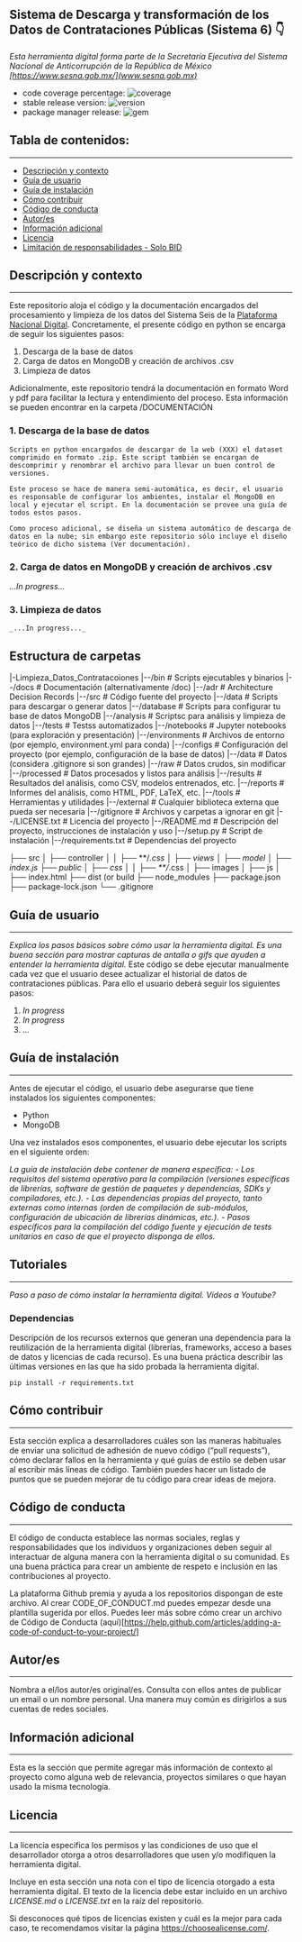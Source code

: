 ## Sistema de Descarga y transformación de los Datos de Contrataciones Públicas (Sistema 6) 👇


*Esta herramienta digital forma parte de la Secretaría Ejecutiva del Sistema Nacional de Anticorrupción de la República de México [https://www.sesna.gob.mx/](www.sesna.gob.mx)*
- code coverage percentage: ![coverage](https://img.shields.io/badge/coverage-10%25-yellowgreen)
- stable release version: ![version](https://img.shields.io/badge/version-1.2.3-blue)
- package manager release: ![gem](https://img.shields.io/badge/gem-2.2.0-blue)

## Tabla de contenidos:
---
- [Descripción y contexto](#descripción-y-contexto)
- [Guía de usuario](#guía-de-usuario)
- [Guía de instalación](#guía-de-instalación)
- [Cómo contribuir](#cómo-contribuir)
- [Código de conducta](#código-de-conducta)
- [Autor/es](#autores)
- [Información adicional](#información-adicional)
- [Licencia](#licencia)
- [Limitación de responsabilidades - Solo BID](#limitación-de-responsabilidades)

## Descripción y contexto
---
Este repositorio aloja el código y la documentación encargados del procesamiento y limpieza de los datos del Sistema Seis de la [Plataforma Nacional Digital](https://www.plataformadigitalnacional.org/contrataciones). Concretamente, el presente código en python se encarga de seguir los siguientes pasos:

1. Descarga de la base de datos
2. Carga de datos en MongoDB y creación de archivos .csv
3. Limpieza de datos

Adicionalmente, este repositorio tendrá la documentación en formato Word y pdf para facilitar la lectura y entendimiento del proceso. Esta información se pueden encontrar en la carpeta /DOCUMENTACIÓN

### 1. Descarga de la base de datos
    Scripts en python encargados de descargar de la web (XXX) el dataset comprimido en formato .zip. Este script también se encargan de descomprimir y renombrar el archivo para llevar un buen control de versiones.

    Este proceso se hace de manera semi-automática, es decir, el usuario es responsable de configurar los ambientes, instalar el MongoDB en local y ejecutar el script. En la documentación se provee una guía de todos estos pasos.

    Como proceso adicional, se diseña un sistema automático de descarga de datos en la nube; sin embargo este repositorio sólo incluye el diseño teórico de dicho sistema (Ver documentación).

### 2. Carga de datos en MongoDB y creación de archivos .csv
_...In progress..._

### 3. Limpieza de datos
    _...In progress..._

## Estructura de carpetas

|-Limpieza_Datos_Contratacoiones
    |--/bin            # Scripts ejecutables y binarios
    |--/docs           # Documentación (alternativamente /doc)
        |--/adr        # Architecture Decision Records
    |--/src            # Código fuente del proyecto
        |--/data       # Scripts para descargar o generar datos
        |--/database   # Scripts para configurar tu base de datos MongoDB
        |--/analysis   # Scriptsc para análisis y limpieza de datos
    |--/tests          # Testss automatizados
    |--/notebooks      # Jupyter notebooks (para exploración y presentación)
    |--/environments   # Archivos de entorno (por ejemplo, environment.yml para conda)
    |--/configs        # Configuración del proyecto (por ejemplo, configuración de la base de datos)
    |--/data           # Datos (considera .gitignore si son grandes)
        |--/raw        # Datos crudos, sin modificar
        |--/processed  # Datos procesados y listos para análisis
    |--/results        # Resultados del análisis, como CSV, modelos entrenados, etc.
    |--/reports        # Informes del análisis, como HTML, PDF, LaTeX, etc.
    |--/tools          # Herramientas y utilidades
    |--/external       # Cualquier biblioteca externa que pueda ser necesaria
    |--/gitignore      # Archivos y carpetas a ignorar en git
    |--/LICENSE.txt     # Licencia del proyecto
    |--/README.md       # Descripción del proyecto, instrucciones de instalación y uso
    |--/setup.py        # Script de instalación
    |--/requirements.txt # Dependencias del proyecto

├── src
│   ├── controller
│   │   ├── **/*.css
│   ├── views
│   ├── model
│   ├── index.js
├── public
│   ├── css
│   │   ├── **/*.css
│   ├── images
│   ├── js
│   ├── index.html
├── dist (or build
├── node_modules
├── package.json
├── package-lock.json
└── .gitignore


## Guía de usuario
---
_Explica los pasos básicos sobre cómo usar la herramienta digital. Es una buena sección para mostrar capturas de antalla o gifs que ayuden a entender la herramienta digital._
Este código se debe ejecutar manualmente cada vez que el usuario desee actualizar el historial de datos de contrataciones públicas. Para ello el usuario deberá seguir los siguientes pasos:
1. _In progress_
2. _In progress_
3. _..._
 	
## Guía de instalación
---
Antes de ejecutar el código, el usuario debe asegurarse que tiene instalados los siguientes componentes:
- Python
- MongoDB

Una vez instalados esos componentes, el usuario debe ejecutar los scripts en el siguiente orden:

_La guía de instalación debe contener de manera específica:_
_- Los requisitos del sistema operativo para la compilación (versiones específicas de librerías, software de gestión de paquetes y dependencias, SDKs y compiladores, etc.)._
_- Las dependencias propias del proyecto, tanto externas como internas (orden de compilación de sub-módulos, configuración de ubicación de librerías dinámicas, etc.)._
_- Pasos específicos para la compilación del código fuente y ejecución de tests unitarios en caso de que el proyecto disponga de ellos._

## Tutoriales
---
_Paso a paso de cómo instalar la herramienta digital. Videos a Youtube?_

### Dependencias
Descripción de los recursos externos que generan una dependencia para la reutilización de la herramienta digital (librerías, frameworks, acceso a bases de datos y licencias de cada recurso). Es una buena práctica describir las últimas versiones en las que ha sido probada la herramienta digital. 

    pip install -r requirements.txt

## Cómo contribuir
---
Esta sección explica a desarrolladores cuáles son las maneras habituales de enviar una solicitud de adhesión de nuevo código (“pull requests”), cómo declarar fallos en la herramienta y qué guías de estilo se deben usar al escribir más líneas de código. También puedes hacer un listado de puntos que se pueden mejorar de tu código para crear ideas de mejora.

## Código de conducta 
---
El código de conducta establece las normas sociales, reglas y responsabilidades que los individuos y organizaciones deben seguir al interactuar de alguna manera con la herramienta digital o su comunidad. Es una buena práctica para crear un ambiente de respeto e inclusión en las contribuciones al proyecto. 

La plataforma Github premia y ayuda a los repositorios dispongan de este archivo. Al crear CODE_OF_CONDUCT.md puedes empezar desde una plantilla sugerida por ellos. Puedes leer más sobre cómo crear un archivo de Código de Conducta (aquí)[https://help.github.com/articles/adding-a-code-of-conduct-to-your-project/]

## Autor/es
---
Nombra a el/los autor/es original/es. Consulta con ellos antes de publicar un email o un nombre personal. Una manera muy común es dirigirlos a sus cuentas de redes sociales.

## Información adicional
---
Esta es la sección que permite agregar más información de contexto al proyecto como alguna web de relevancia, proyectos similares o que hayan usado la misma tecnología.

## Licencia 
---

La licencia especifica los permisos y las condiciones de uso que el desarrollador otorga a otros desarrolladores que usen y/o modifiquen la herramienta digital.

Incluye en esta sección una nota con el tipo de licencia otorgado a esta herramienta digital. El texto de la licencia debe estar incluído en un archivo *LICENSE.md* o *LICENSE.txt* en la raíz del repositorio.

Si desconoces qué tipos de licencias existen y cuál es la mejor para cada caso, te recomendamos visitar la página https://choosealicense.com/.
